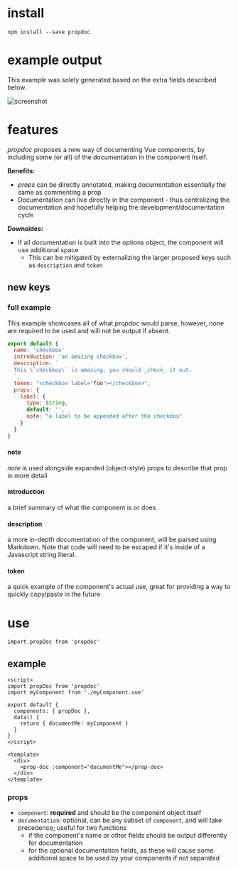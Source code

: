 # install

`npm install --save propdoc`

# example output

This example was solely generated based on the extra fields described below.

![screenshot](https://github.com/propellant/doctor/blob/master/exampleOutput.png)

# features

_propdoc_ proposes a new way of documenting Vue components, by including some (or all) of the documentation in the component itself.

**Benefits:**
- _props_ can be directly annotated, making documentation essentially the same as commenting a prop
- Documentation can live directly in the component - thus centralizing the documentation and hopefully helping the development/documentation cycle

**Downsides:**
- If all documentation is built into the options object, the component will use additional space
  - This can be mitigated by externalizing the larger proposed keys such as `description` and `token`

## new keys

### full example

This example showcases all of what _propdoc_ would parse, however, none are required to be used and will not be output if absent.

```javascript
export default {
  name: 'checkbox'
  introduction: 'an amazing checkbox',
  description: `
  This \`checkbox\` is amazing, you should _check_ it out.
  `,
  token: "<checkbox label="foo"></checkbox>",
  props: {
    label: {
      type: String,
      default: '',
      note: "a label to be appended after the checkbox"
    }
  }
}
```

#### note

_note_ is used alongside expanded (object-style) props to describe that prop in more detail

#### introduction

a brief summary of what the component is or does

#### description

a more in-depth documentation of the component, will be parsed using Markdown. Note that code will need to be escaped if it's inside of a Javascript string literal.

#### token

a quick example of the component's actual use, great for providing a way to quickly copy/paste in the future


# use

`import propDoc from 'propdoc'`

## example

```Vue
<script>
import propDoc from 'propdoc'
import myComponent from './myComponent.vue'

export default {
  components: { propDoc },
  data() {
    return { documentMe: myComponent }
  }
}
</script>

<template>
  <div>
    <prop-doc :component="documentMe"></prop-doc>
  </div>
</template>
```

### props

- `component`: **required** and should be the component object itself
- `documentation`: optional, can be any subset of `component`, and will take precedence; useful for two functions
  - if the component's name or other fields should be output differently for documentation
  - for the optional documentation fields, as these will cause some additional space to be used by your components if not separated
